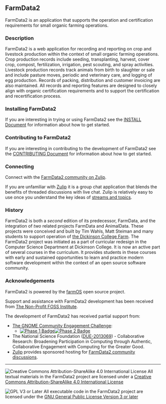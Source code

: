 ## FarmData2

FarmData2 is an application that supports the operation and certification requirements for small organic farming operations.

### Description

FarmData2 is a web application for recording and reporting on crop and livestock production within the context of small organic farming operations. Crop production records include seeding, transplanting, harvest, cover crop, compost, fertilization, irrigation, pest scouting, and spray activities. Livestock production records track animals from birth to slaughter or sale and include pasture moves, periodic and veterinary care, and logging of egg production. Records of packing, distribution and customer invoicing are also maintained. All records and reporting features are designed to closely align with organic certification requirements and to support the certification and recertification process.

### Installing FarmData2

If you are interesting in trying or using FarmData2 see the [INSTALL Document](INSTALL.md) for information about how to get started.

### Contributing to FarmData2

If you are interesting in contributing to the development of FarmData2 see the [CONTRIBUTING Document](CONTRIBUTING.md) for information about how to get started.

### Connecting

Connect with the [FarmData2 community on Zulip](https://farmdata2.zulipchat.com/).

If you are unfamiliar with [Zulip](https://zulip.com/) it is a group chat application that blends the benefits of threaded discussions with live chat. Zulip is relatively easy to use once you understand the key ideas of [streams and topics](https://zulip.com/help/about-streams-and-topics).

### History

FarmData2 is both a _second_ edition of its predecessor, FarmData, and the integration of _two_ related projects FarmData and AnimalData. These projects were conceived and built by Tim Wahls, Matt Steiman and many students to support operation of [the Dickinson College Farm](https://www.dickinson.edu/farm). The FarmData2 project was initiated as a part of curricular redesign in the Computer Science Department at Dickinson College. It is now an active part of several courses in the curriculum. It provides students in these courses with early and sustained opportunities to learn and practice modern software development within the context of an open source software community.

### Acknowledgements

FarmData2 is powered by the [farmOS](https://farmos.org/) open source project.

Support and assistance with FarmData2 development has been received from [The Non-Profit FOSS Institute](https://npfi.org/).

The development of FarmData2 has received partial support from:

- [The GNOME Community Engagement Challenge](https://www.gnome.org/challenge/):
  - [![Phase 1 Badge](media/GNOME-CEC-p1-small.png)](media/GNOME-CEC-p1.png)[![Phase 2 Badge](media/GNOME-CEC-p2-small.png)](media/GNOME-CEC-p2.png)
- The National Science Foundation ([DUE-2013069](https://www.nsf.gov/awardsearch/showAward?AWD_ID=2013069)) - Collaborative Research: Broadening Participation in Computing through Authentic, Collaborative Engagement with Computing for the Greater Good.
- [Zulip](https://zulip.com) provides sponsored hosting for [FarmData2 community discussions](https://farmdata2.zulipchat.com/#narrow/stream/270883-general).

---

![Creative Commons Attribution-ShareAlike 4.0 International License](https://i.creativecommons.org/l/by-sa/4.0/88x31.png "Creative Commons License") All textual materials in the FarmData2 project are licensed under a [Creative Commons Attribution-ShareAlike 4.0 International License](http://creativecommons.org/licenses/by-sa/4.0/)

![GPL V3 or Later](https://www.gnu.org/graphics/gplv3-or-later-sm.png "GPL V3 or later") All executable code in the FarmData2 project are licensed under the [GNU General Public License Version 3 or later](https://www.gnu.org/licenses/gpl.txt)
